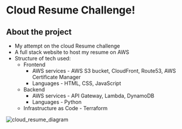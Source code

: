 # Cloud Resume Challenge!

## About the project

* My attempt on the cloud Resume challenge 
* A full stack website to host my resume on AWS
* Structure of tech used:
    * Frontend
       * AWS services - AWS S3 bucket, CloudFront, Route53, AWS Certificate Manager
       * Languages - HTML, CSS, JavaScript
    * Backend
       * AWS services - API Gateway, Lambda, DynamoDB
       * Languages - Python
    * Infrastructure as Code - Terraform 

![cloud_resume_diagram](https://github.com/user-attachments/assets/7f9b8e8f-d955-44e8-a4ad-270fac2a3dad)


